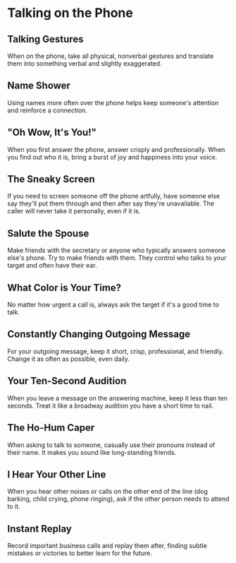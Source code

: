 # Talking on the Phone

## Talking Gestures

When on the phone, take all physical, nonverbal gestures and translate them into something verbal and slightly exaggerated.

## Name Shower

Using names more often over the phone helps keep someone's attention and reinforce a connection.

## "Oh Wow, It's You!"

When you first answer the phone, answer crisply and professionally. When you find out who it is, bring a burst of joy and happiness into your voice.

## The Sneaky Screen

If you need to screen someone off the phone artfully, have someone else say they'll put them through and then after say they're unavailable. The caller will never take it personally, even if it is.

## Salute the Spouse

Make friends with the secretary or anyone who typically answers someone else's phone. Try to make friends with them. They control who talks to your target and often have their ear.

## What Color is Your Time?

No matter how urgent a call is, always ask the target if it's a good time to talk.

## Constantly Changing Outgoing Message

For your outgoing message, keep it short, crisp, professional, and friendly. Change it as often as possible, even daily.

## Your Ten-Second Audition

When you leave a message on the answering machine, keep it less than ten seconds. Treat it like a broadway audition you have a short time to nail.

## The Ho-Hum Caper

When asking to talk to someone, casually use their pronouns instead of their name. It makes you sound like long-standing friends.

## I Hear Your Other Line

When you hear other noises or calls on the other end of the line (dog barking, child crying, phone ringing), ask if the other person needs to attend to it.

## Instant Replay

Record important business calls and replay them after, finding subtle mistakes or victories to better learn for the future.
